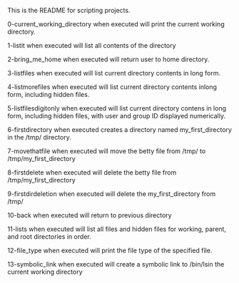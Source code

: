 This is the README for scripting projects.

0-current_working_directory when executed will print the current working directory.

1-listit when executed will list all contents of the directory

2-bring_me_home when executed will return user to home directory.

3-listfiles when executed will list current directory contents in
long form.

4-listmorefiles when executed will list current directory contents inlong form, including hidden files.

5-listfilesdigitonly when executed will list current directory
contens in long form, including hidden files, with user and group ID displayed 
numerically.

6-firstdirectory when executed creates a directory named 
my_first_directory in the /tmp/ directory.

7-movethatfile when executed will move the betty file from /tmp/ to /tmp/my_first_directory

8-firstdelete when executed will delete the betty file from /tmp/my_first_directory

9-firstdirdeletion when executed will delete the my_first_directory 
from /tmp/

10-back when executed will return to previous directory

11-lists when executed will list all files and hidden files for 
working, parent, and root directories in order.

12-file_type when executed will print the file type of the specified file.

13-symbolic_link when executed will create a symbolic link to /bin/lsin the current working directory



